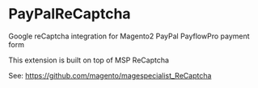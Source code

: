 # PayPalReCaptcha

Google reCaptcha integration for Magento2 PayPal PayflowPro payment form

This extension is built on top of MSP ReCaptcha 

See: https://github.com/magento/magespecialist_ReCaptcha